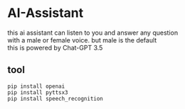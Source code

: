 # AI-Assistant
this ai assistant can listen to you and answer any question <br>
with a male or female voice. but male is the default <br>
this is powered by Chat-GPT 3.5

## tool
```
pip install openai
pip install pyttsx3
pip install speech_recognition
```
